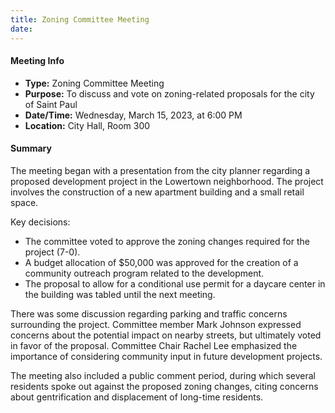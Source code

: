 ```yaml
---
title: Zoning Committee Meeting
date: 
---
```

#### Meeting Info

* **Type:** Zoning Committee Meeting
* **Purpose:** To discuss and vote on zoning-related proposals for the city of Saint Paul
* **Date/Time:** Wednesday, March 15, 2023, at 6:00 PM
* **Location:** City Hall, Room 300

#### Summary

The meeting began with a presentation from the city planner regarding a proposed development project in the Lowertown neighborhood. The project involves the construction of a new apartment building and a small retail space.

Key decisions:

* The committee voted to approve the zoning changes required for the project (7-0).
* A budget allocation of $50,000 was approved for the creation of a community outreach program related to the development.
* The proposal to allow for a conditional use permit for a daycare center in the building was tabled until the next meeting.

There was some discussion regarding parking and traffic concerns surrounding the project. Committee member Mark Johnson expressed concerns about the potential impact on nearby streets, but ultimately voted in favor of the proposal. Committee Chair Rachel Lee emphasized the importance of considering community input in future development projects.

The meeting also included a public comment period, during which several residents spoke out against the proposed zoning changes, citing concerns about gentrification and displacement of long-time residents.

